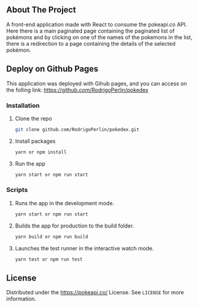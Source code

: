 ## About The Project

A front-end application made with React to consume the pokeapi.co API. Here there is a main paginated page containing the paginated list of pokémons and by clicking on one of the names of the pokemons in the list, there is a redirection to a page containing the
details of the selected pokémon.

## Deploy on Github Pages

This application was deployed with Gihub pages, and you can access on the folling link: https://github.com/RodrigoPerlin/pokedex


### Installation

1. Clone the repo
   ```sh
   git clone github.com/RodrigoPerlin/pokedex.git
   ```
2. Install packages
   ```sh
   yarn or npm install
   ```
3. Run the app
   ```sh
   yarn start or npm run start
   ```
   
### Scripts

1. Runs the app in the development mode.
   ```sh
   yarn start or npm run start
   ```
2. Builds the app for production to the build folder.
   ```sh
   yarn build or npm run build
   ```
3. Launches the test runner in the interactive watch mode.
   ```sh
   yarn test or npm run test
   ```

## License

Distributed under the https://pokeapi.co/ License. See `LICENSE` for more information.
